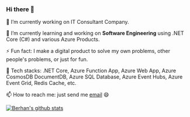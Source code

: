 ### Hi there 👋

🔭 I’m currently working on IT Consultant Company.

🌱 I’m currently learning and working on **Software Engineering** using .NET Core (C#) and various Azure Products.

⚡ Fun fact: I make a digital product to solve my own problems, other people's problems, or just for fun.

🤔 Tech stacks: .NET Core, Azure Function App, Azure Web App, Azure CosmosDB DocumentDB, Azure SQL Database, Azure Event Hubs, Azure Event Grid, Redis Cache, etc.

📫 How to reach me: just send me [email](mailto:faisalwilmar@gmail.com) 😄

[![Berhan's github stats](https://github-readme-stats.vercel.app/api?username=faisalwilmar&count_private=true)](https://github.com/anuraghazra/github-readme-stats)
